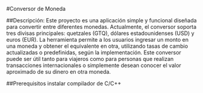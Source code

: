 #Conversor de Moneda

##Descripción:
Este proyecto es una aplicación simple y funcional diseñada para convertir entre diferentes monedas. Actualmente, el conversor soporta tres divisas principales: quetzales (GTQ), dólares estadounidenses (USD) y euros (EUR). La herramienta permite a los usuarios ingresar un monto en una moneda y obtener el equivalente en otra, utilizando tasas de cambio actualizadas o predefinidas, según la implementación. 
Este conversor puede ser útil tanto para viajeros como para personas que realizan transacciones internacionales o simplemente desean conocer el valor aproximado de su dinero en otra moneda.


##Prerequisitos 
instalar compilador de C/C++
